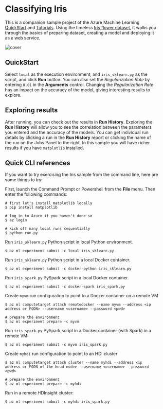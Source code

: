 # Classifying Iris

This is a companion sample project of the Azure Machine Learning [QuickStart](https://docs.microsoft.com/azure/machine-learning/preview/quickstart-installation) and [Tutorials](https://docs.microsoft.com/azure/machine-learning/preview/tutorial-classifying-iris-part-1). Using the timeless [Iris flower dataset](https://en.wikipedia.org/wiki/Iris_flower_data_set), it walks you through the basics of preparing dataset, creating a model and deploying it as a web service.

![cover](./docs/iris.png)

## QuickStart
Select `local` as the execution environment, and `iris_sklearn.py` as the script, and click **Run** button.  You can also set the _Regularization Rate_ by entering `0.01` in the **Arguments** control.  Changing the _Regularization Rate_ has an impact on the accuracy of the model, giving interesting results to explore.

## Exploring results
After running, you can check out the results in **Run History**.  Exploring the **Run History** will allow you to see the correlation between the parameters you entered and the accuracy of the models.  You can get individual run details by clicking a run in the **Run History** report or clicking the name of the run on the Jobs Panel to the right.  In this sample you will have richer results if you have `matplotlib` installed.

## Quick CLI references
If you want to try exercising the Iris sample from the command line, here are some things to try:

First, launch the Command Prompt or Powershell from the **File** menu. Then enter the following commands:

```
# first let's install matplotlib locally
$ pip install matplotlib

# log in to Azure if you haven't done so
$ az login

# kick off many local runs sequentially
$ python run.py
```

Run `iris_sklearn.py` Python script in local Python environment.
```
$ az ml experiment submit -c local iris_sklearn.py
```

Run `iris_sklearn.py` Python script in a local Docker container.
```
$ az ml experiment submit -c docker-python iris_sklearn.py
```

Run `iris_spark.py` PySpark script in a local Docker container.
```
$ az ml experiment submit -c docker-spark iris_spark.py
```

Create `myvm` run configuration to point to a Docker container on a remote VM
```
$ az ml computetarget attach remotedocker --name myvm --address <ip address or FQDN> --username <username> --password <pwd>

# prepare the environment
$ az ml experiment prepare -c myvm
```

Run `iris_spark.py` PySpark script in a Docker container (with Spark) in a remote VM:
```
$ az ml experiment submit -c myvm iris_spark.py
```

Create `myhdi` run configuration to point to an HDI cluster
```
$ az ml computetarget attach cluster --name myhdi --address <ip address or FQDN of the head node> --username <username> --password <pwd>

# prepare the environment
$ az ml experiment prepare -c myhdi
```

Run in a remote HDInsight cluster:
```
$ az ml experiment submit -c myhdi iris_spark.py
```
